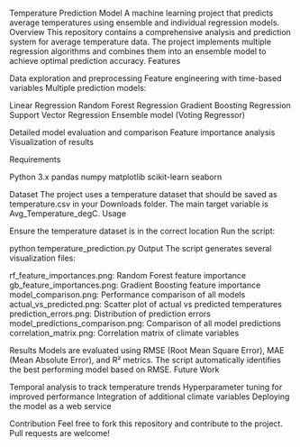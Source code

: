 Temperature Prediction Model
A machine learning project that predicts average temperatures using ensemble and individual regression models.
Overview
This repository contains a comprehensive analysis and prediction system for average temperature data. The project implements multiple regression algorithms and combines them into an ensemble model to achieve optimal prediction accuracy.
Features

Data exploration and preprocessing
Feature engineering with time-based variables
Multiple prediction models:

Linear Regression
Random Forest Regression
Gradient Boosting Regression
Support Vector Regression
Ensemble model (Voting Regressor)


Detailed model evaluation and comparison
Feature importance analysis
Visualization of results

Requirements

Python 3.x
pandas
numpy
matplotlib
scikit-learn
seaborn

Dataset
The project uses a temperature dataset that should be saved as temperature.csv in your Downloads folder. The main target variable is Avg_Temperature_degC.
Usage

Ensure the temperature dataset is in the correct location
Run the script:

python temperature_prediction.py
Output
The script generates several visualization files:

rf_feature_importances.png: Random Forest feature importance
gb_feature_importances.png: Gradient Boosting feature importance
model_comparison.png: Performance comparison of all models
actual_vs_predicted.png: Scatter plot of actual vs predicted temperatures
prediction_errors.png: Distribution of prediction errors
model_predictions_comparison.png: Comparison of all model predictions
correlation_matrix.png: Correlation matrix of climate variables

Results
Models are evaluated using RMSE (Root Mean Square Error), MAE (Mean Absolute Error), and R² metrics. The script automatically identifies the best performing model based on RMSE.
Future Work

Temporal analysis to track temperature trends
Hyperparameter tuning for improved performance
Integration of additional climate variables
Deploying the model as a web service

Contribution
Feel free to fork this repository and contribute to the project. Pull requests are welcome!
